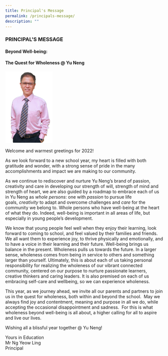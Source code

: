 ```yaml
---
title: Principal's Message
permalink: /principals-message/
description: ""
---
```

### PRINCIPAL'S MESSAGE

#### Beyond Well-being:  
#### The Quest for Wholeness @ Yu Neng

<img src="/images/Ng-Yeow-Ling-683x1024.png"
		 style="width:30%"/>
		 
Welcome and warmest greetings for 2022!

As we look forward to a new school year, my heart is filled with both gratitude and wonder, with a strong sense of pride in the many accomplishments and impact we are making to our community.

As we continue to rediscover and nurture Yu Neng’s brand of passion, creativity and care in developing our strength of will, strength of mind and strength of heart, we are also guided by a roadmap to embrace each of us in Yu Neng as _whole persons_: one with _passion_ to pursue life goals, _creativity_ to adapt and overcome challenges and _care_ for the community we belong to. Whole persons who have well-being at the heart of what they do. Indeed, well-being is important in all areas of life, but especially in young people’s development.

We know that young people feel well when they enjoy their learning, look forward to coming to school, and feel valued by their families and friends. We all want them to experience joy, to thrive physically and emotionally, and to have a voice in their learning and their future. Well-being brings us balance in the present. Wholeness pulls us towards the future. In a larger sense, wholeness comes from being in service to others and something larger than yourself. Ultimately, this is about each of us taking personal responsibility for realizing the wholeness of our vibrant connected community, centered on our purpose to nurture passionate learners, creative thinkers and caring leaders. It is also premised on each of us embracing self-care and wellbeing, so we can experience wholeness.

This year, as we journey ahead, we invite all our parents and partners to join us in the quest for wholeness, both within and beyond the school.  May we always find joy and contentment, meaning and purpose in all we do, while accepting the occasional disappointment and sadness.  For this is what wholeness beyond well-being is all about, a higher calling for all to aspire and live our lives.

Wishing all a blissful year together @ Yu Neng!

Yours in Education  
Mr Ng Yeow Ling  
Principal